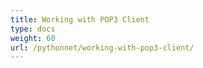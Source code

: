 ```yaml
---
title: Working with POP3 Client
type: docs
weight: 60
url: /pythonnet/working-with-pop3-client/
---
```



